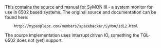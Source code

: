 This contains the source and manual for SyMON III - a system monitor for use in
6502 based systems. The original source and documentation can be found here:

        http://mypeoplepc.com/members/spacebacker/SyMon/id12.html

The source implementation uses interrupt driven IO, something the TGL-6502 does
not (yet) support.


